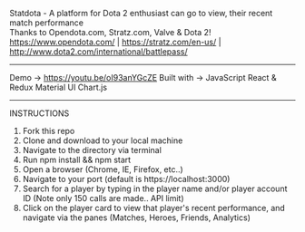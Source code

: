 Statdota - A platform for Dota 2 enthusiast can go to view, their recent match performance </br>
Thanks to Opendota.com, Stratz.com, Valve & Dota 2!
https://www.opendota.com/ | https://stratz.com/en-us/ | http://www.dota2.com/international/battlepass/ 
_______________
Demo -> https://youtu.be/oI93anYGcZE
Built with ->
  JavaScript
  React & Redux
  Material UI
  Chart.js
  
_______________
INSTRUCTIONS
1) Fork this repo
2) Clone and download to your local machine
3) Navigate to the directory via terminal
4) Run npm install && npm start
5) Open a browser (Chrome, IE, Firefox, etc..)
6) Navigate to your port (default is https://localhost:3000)
7) Search for a player by typing in the player name and/or player account ID (Note only 150 calls are made.. API limit)
8) Click on the player card to view that player's recent performance, and navigate via the panes (Matches, Heroes, Friends, Analytics)
